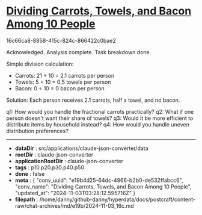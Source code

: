 # [Dividing Carrots, Towels, and Bacon Among 10 People](https://claude.ai/chat/e19b4d25-64dc-4966-b2b0-de532ffabcc6)

16c66ca8-8858-415c-824c-866422c0bae2

 Acknowledged. Analysis complete. Task breakdown done.

Simple division calculation:
- Carrots: 21 ÷ 10 = 2.1 carrots per person
- Towels: 5 ÷ 10 = 0.5 towels per person
- Bacon: 0 ÷ 10 = 0 bacon per person

Solution: Each person receives 2.1 carrots, half a towel, and no bacon.

q1: How would you handle the fractional carrots practically?
q2: What if one person doesn't want their share of towels?
q3: Would it be more efficient to distribute items by household instead?
q4: How would you handle uneven distribution preferences?

---

* **dataDir** : src/applications/claude-json-converter/data
* **rootDir** : claude-json-converter
* **applicationRootDir** : claude-json-converter
* **tags** : p10.p20.p30.p40.p50
* **done** : false
* **meta** : {
  "conv_uuid": "e19b4d25-64dc-4966-b2b0-de532ffabcc6",
  "conv_name": "Dividing Carrots, Towels, and Bacon Among 10 People",
  "updated_at": "2024-11-03T03:28:12.595716Z"
}
* **filepath** : /home/danny/github-danny/hyperdata/docs/postcraft/content-raw/chat-archives/md/e19b/2024-11-03_16c.md